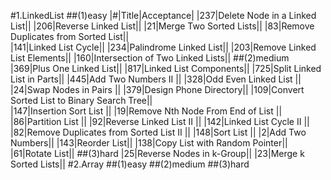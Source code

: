 #1.LinkedList 
##(1)easy
|#|Title|Acceptance|
|237|Delete Node in a Linked List||
|206|Reverse Linked List||
|21|Merge Two Sorted Lists||
|83|Remove Duplicates from Sorted List||	
|141|Linked List Cycle||
|234|Palindrome Linked List||
|203|Remove Linked List Elements||
|160|Intersection of Two Linked Lists||
##(2)medium	
|369|Plus One Linked List||
|817|Linked List Components||
|725|Split Linked List in Parts||
|445|Add Two Numbers II	||
|328|Odd Even Linked List	||
|24|Swap Nodes in Pairs	||
|379|Design Phone Directory||
|109|Convert Sorted List to Binary Search Tree||	
|147|Insertion Sort List	||
|19|Remove Nth Node From End of List	||
|86|Partition List	||
|92|Reverse Linked List II	||
|142|Linked List Cycle II	||
|82|Remove Duplicates from Sorted List II	||
|148|Sort List	||
|2|Add Two Numbers||
|143|Reorder List||
|138|Copy List with Random Pointer||
|61|Rotate List||
##(3)hard
|25|Reverse Nodes in k-Group||
|23|Merge k Sorted Lists||
#2.Array
##(1)easy
##(2)medium
##(3)hard